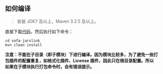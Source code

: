 ## 如何编译
> 安装 JDK7 及以上，Maven 3.2.5 及以上。

直接下载[代码](https://github.com/alipay/jarslink)，然后执行如下命令：

```text
cd sofa-jarslink
mvn clean install
```

**注意：不能在子目录（即子模块）下进行编译。因为模块比较多，为了避免一些打包插件的配置重复，如格式化插件、License 插件，因此只在根目录配置。所以如果在子模块执行打包命令时，会有错误提示。**